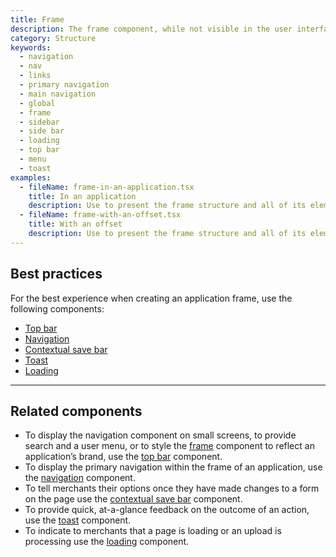 ```yaml
---
title: Frame
description: The frame component, while not visible in the user interface itself, provides the structure for an application. It wraps the main elements and houses the primary [navigation](https://polaris.shopify.com/components/navigation), [top bar](https://polaris.shopify.com/components/top-bar), [toast](https://polaris.shopify.com/components/toast), and [contextual save bar](https://polaris.shopify.com/components/contextual-save-bar) components.
category: Structure
keywords:
  - navigation
  - nav
  - links
  - primary navigation
  - main navigation
  - global
  - frame
  - sidebar
  - side bar
  - loading
  - top bar
  - menu
  - toast
examples:
  - fileName: frame-in-an-application.tsx
    title: In an application
    description: Use to present the frame structure and all of its elements.
  - fileName: frame-with-an-offset.tsx
    title: With an offset
    description: Use to present the frame structure and all of its elements with an offset provided to the theme.
---
```


## Best practices

For the best experience when creating an application frame, use the following components:

- [Top bar](https://polaris.shopify.com/components/top-bar)
- [Navigation](https://polaris.shopify.com/components/navigation)
- [Contextual save bar](https://polaris.shopify.com/components/contextual-save-bar)
- [Toast](https://polaris.shopify.com/components/toast)
- [Loading](https://polaris.shopify.com/components/loading)

---

## Related components

- To display the navigation component on small screens, to provide search and a user menu, or to style the [frame](https://polaris.shopify.com/components/frame) component to reflect an application’s brand, use the [top bar](https://polaris.shopify.com/components/top-bar) component.
- To display the primary navigation within the frame of an application, use the [navigation](https://polaris.shopify.com/components/navigation) component.
- To tell merchants their options once they have made changes to a form on the page use the [contextual save bar](https://polaris.shopify.com/components/contextual-save-bar) component.
- To provide quick, at-a-glance feedback on the outcome of an action, use the [toast](https://polaris.shopify.com/components/toast) component.
- To indicate to merchants that a page is loading or an upload is processing use the [loading](https://polaris.shopify.com/components/loading) component.

